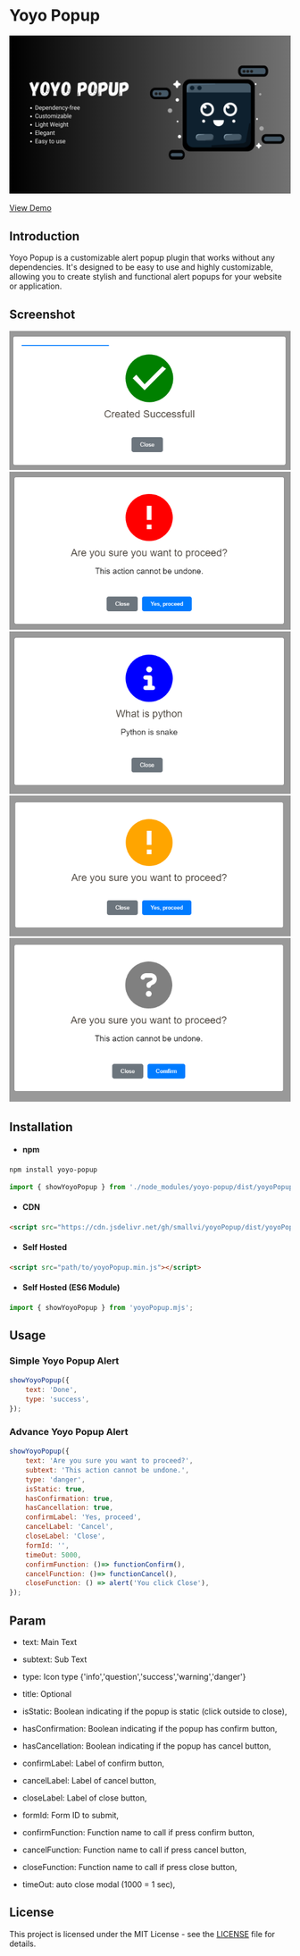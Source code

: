 # Yoyo Popup

![Yoyo Popup Banner](images/yoyo_popup_banner.png)

[View Demo](https://smallvi.github.io/projects/yoyoPopup/)

## Introduction

Yoyo Popup is a customizable alert popup plugin that works without any dependencies. It's designed to be easy to use and highly customizable, allowing you to create stylish and functional alert popups for your website or application.

## Screenshot

![Success Yoyo Popup ](images/success_yoyo_popup.png)
![Danger Yoyo Popup ](images/danger_yoyo_popup.png)
![Info Yoyo Popup ](images/info_yoyo_popup.png)
![Warning Yoyo Popup ](images/warning_yoyo_popup.png)
![Question Yoyo Popup ](images/question_yoyo_popup.png)

## Installation

- #### npm

```bash
npm install yoyo-popup
```

```javascript
import { showYoyoPopup } from './node_modules/yoyo-popup/dist/yoyoPopup.min.mjs';
```

- #### CDN

```html
<script src="https://cdn.jsdelivr.net/gh/smallvi/yoyoPopup/dist/yoyoPopup.min.js"></script>
```

- #### Self Hosted

```html
<script src="path/to/yoyoPopup.min.js"></script>
```

- #### Self Hosted (ES6 Module)

```javascript
import { showYoyoPopup } from 'yoyoPopup.mjs';
```

## Usage
    
### Simple Yoyo Popup Alert

```javascript
showYoyoPopup({
    text: 'Done',
    type: 'success',
});
```

### Advance Yoyo Popup Alert

```javascript
showYoyoPopup({
    text: 'Are you sure you want to proceed?',
    subtext: 'This action cannot be undone.',
    type: 'danger',
    isStatic: true,
    hasConfirmation: true,
    hasCancellation: true,
    confirmLabel: 'Yes, proceed',
    cancelLabel: 'Cancel',
    closeLabel: 'Close',
    formId: '',
    timeOut: 5000,
    confirmFunction: ()=> functionConfirm(),
    cancelFunction: ()=> functionCancel(),
    closeFunction: () => alert('You click Close'),
});
```

## Param

- text: Main Text
- subtext: Sub Text
- type: Icon type {'info','question','success','warning','danger'}

- title: Optional
- isStatic: Boolean indicating if the popup is static (click outside to close),
- hasConfirmation: Boolean indicating if the popup has confirm button,
- hasCancellation: Boolean indicating if the popup has cancel button,
- confirmLabel: Label of confirm button,
- cancelLabel: Label of cancel button,
- closeLabel: Label of close button,
- formId: Form ID to submit,
- confirmFunction: Function name to call if press confirm button,
- cancelFunction: Function name to call if press cancel button,
- closeFunction: Function name to call if press close button,
- timeOut: auto close modal (1000 = 1 sec),

## License

This project is licensed under the MIT License - see the [LICENSE](LICENSE) file for details.